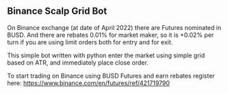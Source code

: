 <h2>Binance Scalp Grid Bot</h2>


On Binance exchange (at date of April 2022) there are Futures nominated in BUSD. And there are rebates 0.01% for market maker, so it is +0.02% per turn if you are using limit orders both for entry and for exit.

This simple bot written with python enter the market using simple grid based on ATR, and immediately place close order.

To start trading on Binance using BUSD Futures and earn rebates register here: https://www.binance.com/en/futures/ref/421719790

